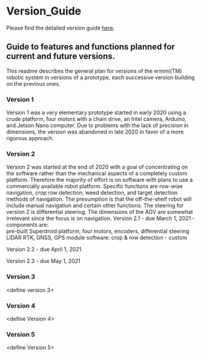 # Version_Guide

Please find the detailed version guide [here](https://docs.google.com/spreadsheets/d/1-9Jd0SoJ1U_tbI-kt4YGYYeoBChFytBcoqHol2XXlcE/edit?usp=sharing).

## Guide to features and functions planned for current and future versions.

This readme describes the general plan for versions of the ermmi(TM) robotic system in versions of a prototype, each successive version building on the previous ones.

### Version 1

Version 1 was a very elementary prototype started in early 2020 using a crude platform, four motors with a chain drive, an Intel camera, Arduino, and Jetson Nano computer.  Due to problems with the lack of precision in dimensions, the version was abandoned in late 2020 in favor of a more rigorous approach.

### Version 2

Version 2 was started at the end of 2020 with a goal of concentrating on the software rather than the mechanical aspects of a completely custom platform.  Therefore the majority of effort is on software with plans to use a commercially available robot platform.  Specific functions are row-wise navigation, crop row detection, weed detection, and target detection methods of navigation. The presumption is that the off-the-shelf robot will include manual navigation and certain other functions.  The steering for version 2 is differential steering.  The dimensions of the AGV are somewhat irrelevant since the focus is on navigation.
Version 2.1 - due March 1, 2021 - components are:  
    pre-built Superdroid platform, four motors, encoders, differential steering
    LIDAR
    RTK, GNSS, GPS module
    software:
        crop & row detection - custom
        
Version 2.2 - due April 1, 2021

Version 2.3 - due May 1, 2021


### Version 3

<define version 3>

### Version 4

<define Version 4>

### Version 5

<define Version 5>

